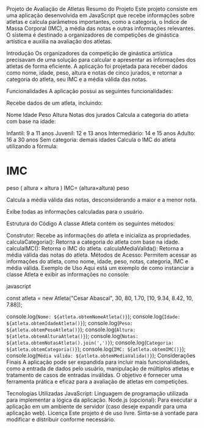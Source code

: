 Projeto de Avaliação de Atletas
Resumo do Projeto
Este projeto consiste em uma aplicação desenvolvida em JavaScript que recebe informações sobre atletas e calcula parâmetros importantes, como a categoria, o Índice de Massa Corporal (IMC), a média das notas e outras informações relevantes. O sistema é destinado a organizadores de competições de ginástica artística e auxilia na avaliação dos atletas.

Introdução
Os organizadores da competição de ginástica artística precisavam de uma solução para calcular e apresentar as informações dos atletas de forma eficiente. A aplicação foi projetada para receber dados como nome, idade, peso, altura e notas de cinco jurados, e retornar a categoria do atleta, seu IMC e a média válida das notas.

Funcionalidades
A aplicação possui as seguintes funcionalidades:

Recebe dados de um atleta, incluindo:

Nome
Idade
Peso
Altura
Notas dos jurados
Calcula a categoria do atleta com base na idade:

Infantil: 9 a 11 anos
Juvenil: 12 e 13 anos
Intermediário: 14 e 15 anos
Adulto: 16 a 30 anos
Sem categoria: demais idades
Calcula o IMC do atleta utilizando a fórmula:

IMC
=
peso
(
altura
×
altura
)
IMC= 
(altura×altura)
peso
​
 
Calcula a média válida das notas, desconsiderando a maior e a menor nota.

Exibe todas as informações calculadas para o usuário.

Estrutura do Código
A classe Atleta contém os seguintes métodos:

Construtor: Recebe as informações do atleta e inicializa as propriedades.
calculaCategoria(): Retorna a categoria do atleta com base na idade.
calculaIMC(): Retorna o IMC do atleta.
calculaMediaValida(): Retorna a média válida das notas do atleta.
Métodos de Acesso: Permitem acessar as informações do atleta, como nome, idade, peso, notas, categoria, IMC e média válida.
Exemplo de Uso
Aqui está um exemplo de como instanciar a classe Atleta e exibir as informações no console:

javascript

const atleta = new Atleta("Cesar Abascal", 30, 80, 1.70, [10, 9.34, 8.42, 10, 7.88]);

console.log(`Nome: ${atleta.obtemNomeAtleta()}`);
console.log(`Idade: ${atleta.obtemIdadeAtleta()}`);
console.log(`Peso: ${atleta.obtemPesoAtleta()}`);
console.log(`Altura: ${atleta.obtemAlturaAtleta()}`);
console.log(`Notas: ${atleta.obtemNotasAtleta().join(',')}`);
console.log(`Categoria: ${atleta.obtemCategoria()}`);
console.log(`IMC: ${atleta.obtemIMC()}`);
console.log(`Média válida: ${atleta.obtemMediaValida()}`);
Considerações Finais
A aplicação pode ser expandida para incluir mais funcionalidades, como a entrada de dados pelo usuário, manipulação de múltiplos atletas e tratamento de casos de entradas inválidas. O objetivo é fornecer uma ferramenta prática e eficaz para a avaliação de atletas em competições.

Tecnologias Utilizadas
JavaScript: Linguagem de programação utilizada para implementar a lógica da aplicação.
Node.js (opcional): Para executar a aplicação em um ambiente de servidor (caso deseje expandir para uma aplicação web).
Licença
Este projeto é de uso livre. Sinta-se à vontade para modificar e distribuir conforme necessário.

